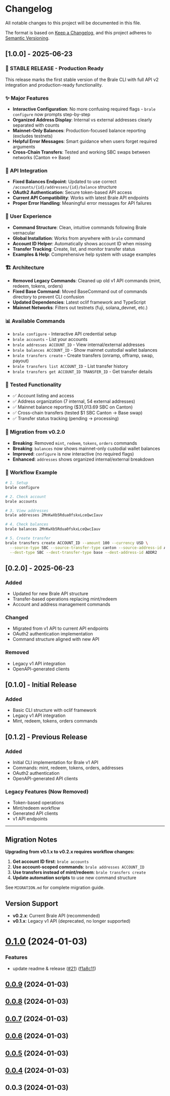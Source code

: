 # Changelog

All notable changes to this project will be documented in this file.

The format is based on [Keep a Changelog](https://keepachangelog.com/en/1.0.0/),
and this project adheres to [Semantic Versioning](https://semver.org/spec/v2.0.0.html).

## [1.0.0] - 2025-06-23

### 🎉 **STABLE RELEASE - Production Ready**

This release marks the first stable version of the Brale CLI with full API v2 integration and production-ready functionality.

### ✨ **Major Features**
- **Interactive Configuration**: No more confusing required flags - `brale configure` now prompts step-by-step
- **Organized Address Display**: Internal vs external addresses clearly separated with counts
- **Mainnet-Only Balances**: Production-focused balance reporting (excludes testnets)
- **Helpful Error Messages**: Smart guidance when users forget required arguments
- **Cross-Chain Transfers**: Tested and working SBC swaps between networks (Canton ↔ Base)

### 🔧 **API Integration**
- **Fixed Balances Endpoint**: Updated to use correct `/accounts/{id}/addresses/{id}/balance` structure
- **OAuth2 Authentication**: Secure token-based API access
- **Current API Compatibility**: Works with latest Brale API endpoints
- **Proper Error Handling**: Meaningful error messages for API failures

### 🎯 **User Experience**
- **Command Structure**: Clean, intuitive commands following Brale vernacular
- **Global Installation**: Works from anywhere with `brale` command
- **Account ID Helper**: Automatically shows account ID when missing
- **Transfer Tracking**: Create, list, and monitor transfer status
- **Examples & Help**: Comprehensive help system with usage examples

### 🏗️ **Architecture**
- **Removed Legacy Commands**: Cleaned up old v1 API commands (mint, redeem, tokens, orders)
- **Fixed Base Command**: Moved BaseCommand out of commands directory to prevent CLI confusion  
- **Updated Dependencies**: Latest oclif framework and TypeScript
- **Mainnet Networks**: Filters out testnets (fuji, solana_devnet, etc.)

### 📊 **Available Commands**
- `brale configure` - Interactive API credential setup
- `brale accounts` - List your accounts
- `brale addresses ACCOUNT_ID` - View internal/external addresses  
- `brale balances ACCOUNT_ID` - Show mainnet custodial wallet balances
- `brale transfers create` - Create transfers (onramp, offramp, swap, payout)
- `brale transfers list ACCOUNT_ID` - List transfer history
- `brale transfers get ACCOUNT_ID TRANSFER_ID` - Get transfer details

### 🧪 **Tested Functionality**
- ✅ Account listing and access
- ✅ Address organization (7 internal, 54 external addresses)
- ✅ Mainnet balance reporting ($31,013.69 SBC on Canton)
- ✅ Cross-chain transfers (tested $1 SBC Canton → Base swap)
- ✅ Transfer status tracking (pending → processing)

### 🔄 **Migration from v0.2.0**
- **Breaking**: Removed `mint`, `redeem`, `tokens`, `orders` commands
- **Breaking**: `balances` now shows mainnet-only custodial wallet balances
- **Improved**: `configure` is now interactive (no required flags)
- **Enhanced**: `addresses` shows organized internal/external breakdown

### 🎯 **Workflow Example**
```bash
# 1. Setup
brale configure

# 2. Check account
brale accounts

# 3. View addresses  
brale addresses 2MnKwXb5Rdua0fskxLceQwcIauv

# 4. Check balances
brale balances 2MnKwXb5Rdua0fskxLceQwcIauv

# 5. Create transfer
brale transfers create ACCOUNT_ID --amount 100 --currency USD \
  --source-type SBC --source-transfer-type canton --source-address-id ADDR1 \
  --dest-type SBC --dest-transfer-type base --dest-address-id ADDR2
```

## [0.2.0] - 2025-06-23

### Added
- Updated for new Brale API structure
- Transfer-based operations replacing mint/redeem
- Account and address management commands

### Changed  
- Migrated from v1 API to current API endpoints
- OAuth2 authentication implementation
- Command structure aligned with new API

### Removed
- Legacy v1 API integration
- OpenAPI-generated clients

## [0.1.0] - Initial Release

### Added
- Basic CLI structure with oclif framework
- Legacy v1 API integration
- Mint, redeem, tokens, orders commands

## [0.1.2] - Previous Release

### Added
- Initial CLI implementation for Brale v1 API
- Commands: mint, redeem, tokens, orders, addresses
- OAuth2 authentication
- OpenAPI-generated API clients

### Legacy Features (Now Removed)
- Token-based operations
- Mint/redeem workflow
- Generated API clients
- v1 API endpoints

---

## Migration Notes

**Upgrading from v0.1.x to v0.2.x requires workflow changes:**

1. **Get account ID first**: `brale accounts`
2. **Use account-scoped commands**: `brale addresses ACCOUNT_ID`
3. **Use transfers instead of mint/redeem**: `brale transfers create`
4. **Update automation scripts** to use new command structure

See `MIGRATION.md` for complete migration guide.

## Version Support

- **v0.2.x**: Current Brale API (recommended)
- **v0.1.x**: Legacy v1 API (deprecated, no longer supported)

# [0.1.0](https://github.com/Brale-xyz/cli/compare/0.0.9...0.1.0) (2024-01-03)


### Features

* update readme & release ([#21](https://github.com/Brale-xyz/cli/issues/21)) ([f1a8c11](https://github.com/Brale-xyz/cli/commit/f1a8c11e8c3214b8197e5dcfdae649c5daa74f19))



## [0.0.9](https://github.com/Brale-xyz/cli/compare/0.0.8...0.0.9) (2024-01-03)



## [0.0.8](https://github.com/Brale-xyz/cli/compare/0.0.7...0.0.8) (2024-01-03)



## [0.0.7](https://github.com/Brale-xyz/cli/compare/0.0.6...0.0.7) (2024-01-03)



## [0.0.6](https://github.com/Brale-xyz/cli/compare/0.0.5...0.0.6) (2024-01-03)



## [0.0.5](https://github.com/Brale-xyz/cli/compare/0.0.4...0.0.5) (2024-01-03)



## [0.0.4](https://github.com/Brale-xyz/cli/compare/0.0.3...0.0.4) (2024-01-03)



## 0.0.3 (2024-01-03)




